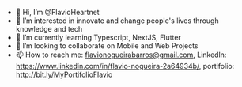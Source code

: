 - 👋 Hi, I’m @FlavioHeartnet
- 👀 I’m interested in innovate and change people's lives through knowledge and tech
- 🌱 I’m currently learning Typescript, NextJS, Flutter
- 💞️ I’m looking to collaborate on Mobile and Web Projects
- 📫 How to reach me: flavionogueirabarros@gmail.com, Linkedln: https://www.linkedin.com/in/flavio-nogueira-2a64934b/, portifolio: http://bit.ly/MyPortifolioFlavio

<!---
FlavioHeartnet/FlavioHeartnet is a ✨ special ✨ repository because its `README.md` (this file) appears on your GitHub profile.
You can click the Preview link to take a look at your changes.
--->
